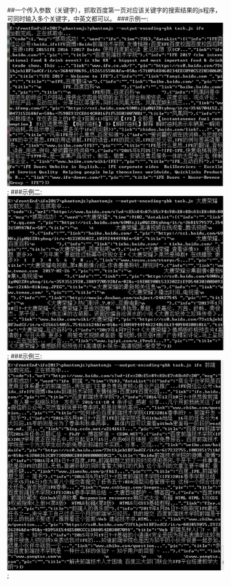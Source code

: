 ##一个传入参数（关键字），抓取百度第一页对应该关键字的搜索结果的js程序，可同时输入多个关键字，中英文都可以。
###示例一:
![Alt text](./images/keyword1.png);
###示例二:
![Alt text](./images/keyword2.png);
###示例三:
![Alt text](./images/keyword3.png);